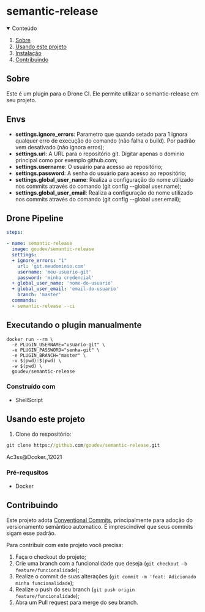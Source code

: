 # semantic-release
<details open="open">
  <summary>Conteúdo</summary>
  <ol>
    <li>
      <a href="#sobre">Sobre</a>
    </li>
    <li>
      <a href="#usando-este-projeto">Usando este projeto</a>
    </li>
    <li>
        <a href="#instalação">Instalação</a>
    </li>
    <li><a href="#contribuindo">Contribuindo</a></li>
  </ol>
</details>

<!-- ABOUT THE PROJECT -->
## Sobre

Este é um plugin para o Drone CI. Ele permite utilizar o semantic-release em seu projeto. 

## Envs
* **settings.ignore_errors**: Parametro que quando setado para 1 ignora qualquer erro de execução do comando (não falha o build). Por padrão vem desativado (não ignora erros);
* **settings.url**: A URL para o repositório git. Digitar apenas o dominio principal como por exemplo github.com; 
* **settings.username**: O usuário para acesso ao repositório;
* **settings.password**: A senha do usuário para acesso ao repositório;
* **settings.global_user_name**: Realiza a configuração do nome utilizado nos commits através do comando (git config --global user.name);
* **settings.global_user_email**: Realiza a configuração do nome utilizado nos commits através do comando (git config --global user.email);

## Drone Pipeline
```yaml
steps:

- name: semantic-release
  image: goudev/semantic-release
  settings:
  + ignore_errors: "1"
    url: 'git.meudominio.com'
    username: 'meu-usuario-git'
    password: 'minha credencial'
  + global_user_name: 'nome-do-usuario'
  + global_user_email: 'email-do-usuario'
    branch: 'master' 
  commands:
  - semantic-release --ci
```
## Executando o plugin manualmente

```shell
docker run --rm \
  -e PLUGIN_USERNAME="usuario-git" \
  -e PLUGIN_PASSWORD="senha-git" \
  -e PLUGIN_BRANCH="master" \
  -v $(pwd):$(pwd) \
  -w $(pwd) \
  goudev/semantic-release
```
### Construído com

* ShellScript

<!-- GETTING STARTED -->
## Usando este projeto

1. Clone do respositório:
```cmd
git clone https://github.com/goudev/semantic-release.git
```
Ac3ss@Dcoker.,12021
### Pré-requsitos

* Docker

## Contribuindo

Este projeto adota [Conventional Commits](https://www.conventionalcommits.org/en/v1.0.0/), principalmente para adoção do versionamento semântico automatico. É imprescindível que seus commits sigam esse padrão. 

Para contribuir com este projeto você precisa:

1. Faça o checkout do projeto;
2. Crie uma branch com a funcionalidade que deseja (`git checkout -b feature/funcionalidade`);
3. Realize o commit de suas alterações (`git commit -m 'feat: Adicionado minha funcionalidade`);
4. Realize o push do seu branch (`git push origin feature/funcionalidade`);
5. Abra um Pull request para merge do seu branch.